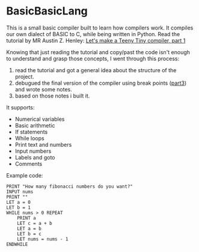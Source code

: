 # BasicBasicLang

This is a small basic compiler built to learn how compilers work. It compiles our own dialect of BASIC to C, while being written in Python.
Read the tutorial by MR Austin Z. Henley: [Let's make a Teeny Tiny compiler, part 1](http://web.eecs.utk.edu/~azh/blog/teenytinycompiler1.html) 

Knowing that just reading the tutorial and copy/past the code isn't enough to understand and grasp those concepts, I went through this process:
1. read the tutorial and got a general idea about the structure of the project.
2. debugued the final version of the compiler using break points ([part3](https://github.com/AZHenley/teenytinycompiler/tree/master/part3)) and wrote some notes.
3. based on those notes i built it. 

It supports:
  - Numerical variables
  - Basic arithmetic
  - If statements
  - While loops
  - Print text and numbers
  - Input numbers
  - Labels and goto
  - Comments

Example code:
```basic
PRINT "How many fibonacci numbers do you want?"
INPUT nums
PRINT ""
LET a = 0
LET b = 1
WHILE nums > 0 REPEAT
    PRINT a
    LET c = a + b
    LET a = b
    LET b = c
    LET nums = nums - 1
ENDWHILE
```
